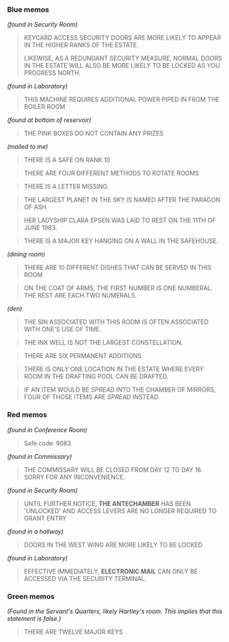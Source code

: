 ### Blue memos

_(found in Security Room)_
> KEYCARD ACCESS SECURITY DOORS ARE MORE LIKELY TO APPEAR IN THE HIGHER RANKS OF THE ESTATE.
>
> LIKEWISE, AS A REDUNDANT SECURITY MEASURE, NORMAL DOORS IN THE ESTATE WILL ALSO BE MORE LIKELY TO BE LOCKED AS YOU PROGRESS NORTH.

_(found in Laboratory)_
> THIS MACHINE REQUIRES ADDITIONAL POWER PIPED IN FROM THE BOILER ROOM

_(found at bottom of reservoir)_
> THE PINK BOXES DO NOT CONTAIN ANY PRIZES

_(mailed to me)_
> THERE IS A SAFE ON RANK 10

> THERE ARE FOUR DIFFERENT METHODS TO ROTATE ROOMS

> THERE IS A LETTER MISSING.

> THE LARGEST PLANET IN THE SKY IS NAMED AFTER THE PARAGON OF ASH

> HER LADYSHIP CLARA EPSEN WAS LAID TO REST ON THE 11TH OF JUNE 1983.

> THERE IS A MAJOR KEY HANGING ON A WALL IN THE SAFEHOUSE.

_(dining room)_
> THERE ARE 10 DIFFERENT DISHES THAT CAN BE SERVED IN THIS ROOM

> ON THE COAT OF ARMS, THE FIRST NUMBER IS ONE NUMBERAL. THE REST ARE EACH TWO NUMERALS.

_(den)_
> THE SIN ASSOCIATED WITH THIS ROOM IS OFTEN ASSOCIATED WITH ONE'S USE OF TIME.

> THE INK WELL IS NOT THE LARGEST CONSTELLATION.

> THERE ARE SIX PERMANENT ADDITIONS

> THERE IS ONLY ONE LOCATION IN THE ESTATE WHERE EVERY ROOM IN THE DRAFTING POOL CAN BE DRAFTED.

> IF AN ITEM WOULD BE _SPREAD_ INTO THE CHAMBER OF MIRRORS, FOUR OF THOSE ITEMS ARE _SPREAD_ INSTEAD.

### Red memos

_(found in Conference Room)_
> Safe code: 9083

_(found in Commissary)_
> THE COMMISSARY WILL BE CLOSED FROM DAY 12 TO DAY 16. SORRY FOR ANY INCONVENIENCE.

_(found in Security Room)_
> UNTIL FURTHER NOTICE, **THE ANTECHAMBER** HAS BEEN 'UNLOCKED' AND ACCESS LEVERS ARE NO LONGER REQUIRED TO GRANT ENTRY

_(found in a hallway)_
> DOORS IN THE WEST WING ARE MORE LIKELY TO BE LOCKED

_(found in Laboratory)_
> EFFECTIVE IMMEDIATELY, **ELECTRONIC MAIL** CAN ONLY BE ACCESSED VIA THE SECURITY TERMINAL.

### Green memos

_(Found in the Servant's Quarters, likely Hartley's room. This implies that this statement is false.)_
> THERE ARE TWELVE MAJOR KEYS
